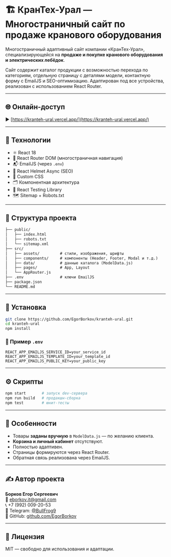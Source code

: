 # 🏗️ КранТех-Урал — Многостраничный сайт по продаже кранового оборудования

Многостраничный адаптивный сайт компании «КранТех-Урал», специализирующейся на **продаже и покупке кранового оборудования и электрических лебёдок**.

Сайт содержит каталог продукции с возможностью перехода по категориям, отдельную страницу с деталями модели, контактную форму с EmailJS и SEO-оптимизацию. Адаптирован под все устройства, реализован с использованием React Router.

---

## 🌐 Онлайн-доступ

▶️ [https://kranteh-ural.vercel.app/](https://kranteh-ural.vercel.app/)

---

## 🚀 Технологии

- ⚛️ React 18
- 🧭 React Router DOM (многостраничная навигация)
- 📬 EmailJS (через `.env`)
- 🧠 React Helmet Async (SEO)
- 🎨 Custom CSS
- 🗂️ Компонентная архитектура
- 🧪 React Testing Library
- 🗺️ Sitemap + Robots.txt

---

## 📁 Структура проекта

```txt
├── public/
│   ├── index.html
│   ├── robots.txt
│   └── sitemap.xml
├── src/
│   ├── assets/         # стили, изображения, шрифты
│   ├── components/     # компоненты (Header, Footer, Modal и т.д.)
│   ├── data/           # данные каталога (ModelData.js)
│   ├── pages/          # App, Layout
│   └── AppRouter.js
├── .env                # ключи EmailJS
├── package.json
└── README.md
```

---

## 🧩 Установка

```bash
git clone https://github.com/EgorBorkov/kranteh-ural.git
cd kranteh-ural
npm install
```

### 🔐 Пример `.env`

```env
REACT_APP_EMAILJS_SERVICE_ID=your_service_id
REACT_APP_EMAILJS_TEMPLATE_ID=your_template_id
REACT_APP_EMAILJS_PUBLIC_KEY=your_public_key
```

---

## ⚙️ Скрипты

```bash
npm start       # запуск dev-сервера
npm run build   # продакшн-сборка
npm test        # юнит-тесты
```

---

## 📝 Особенности

- Товары **заданы вручную** в `ModelData.js` — по желанию клиента.
- **Корзина и личный кабинет** отсутствуют.
- Полностью адаптивен.
- Страницы формируются через React Router.
- Обратная связь реализована через EmailJS.

---

## ✍️ Автор проекта

**Борков Егор Сергеевич**  
📧 [eborkov.it@gmail.com](mailto:eborkov.it@gmail.com)  
📞 +7 (992) 009-20-53  
📱 Telegram: [@BullFrog9](https://t.me/BullFrog9)  
🐙 GitHub: [github.com/EgorBorkov](https://github.com/EgorBorkov)

---

## 📜 Лицензия

MIT — свободно для использования и адаптации.

